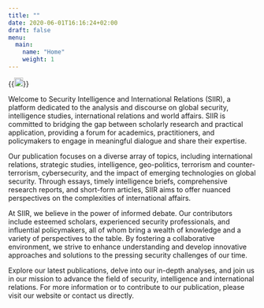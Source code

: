 ```yaml
---
title: ""
date: 2020-06-01T16:16:24+02:00
draft: false
menu:
  main:
    name: "Home"
    weight: 1
---
```


{{<image float="right" width="18em" frame="true" src="img/horse4.jpg" class="width-18em" >}}

Welcome to Security Intelligence and International Relations (SIIR), a platform dedicated to the analysis and discourse on global security, intelligence studies, international relations and world affairs. SIIR is committed to bridging the gap between scholarly research and practical application, providing a forum for academics, practitioners, and policymakers to engage in meaningful dialogue and share their expertise.

Our publication focuses on a diverse array of topics, including international relations, strategic studies, intelligence, geo-politics, terrorism and counter-terrorism, cybersecurity, and the impact of emerging technologies on global security. Through essays, timely intelligence briefs, comprehensive research reports, and short-form articles, SIIR aims to offer nuanced perspectives on the complexities of international affairs.

At SIIR, we believe in the power of informed debate. Our contributors include esteemed scholars, experienced security professionals, and influential policymakers, all of whom bring a wealth of knowledge and a variety of perspectives to the table. By fostering a collaborative environment, we strive to enhance understanding and develop innovative approaches and solutions to the pressing security challenges of our time.

Explore our latest publications, delve into our in-depth analyses, and join us in our mission to advance the field of security, intelligence and international relations. For more information or to contribute to our publication, please visit our website or contact us directly.



